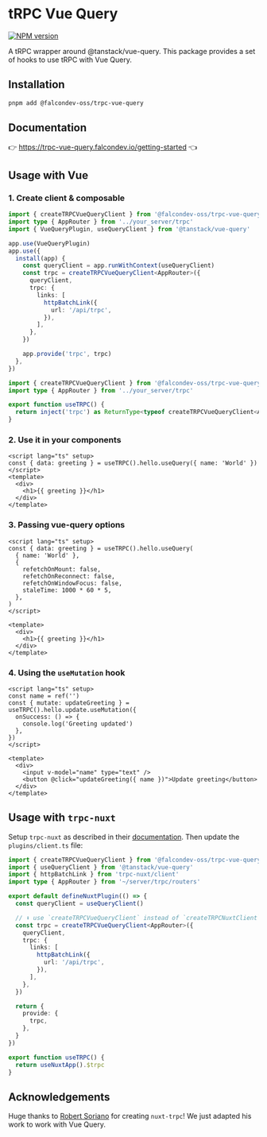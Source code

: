 # tRPC Vue Query

<a href="https://npmjs.org/package/@falcondev-oss/trpc-vue-query" title="View this project on NPM"><img src="https://img.shields.io/npm/v/@falcondev-oss/trpc-vue-query.svg" alt="NPM version" /></a>

A tRPC wrapper around @tanstack/vue-query. This package provides a set of hooks to use tRPC with Vue Query.

## Installation

```bash
pnpm add @falcondev-oss/trpc-vue-query
```

## Documentation

👉 <https://trpc-vue-query.falcondev.io/getting-started> 👈

## Usage with Vue

### 1. Create client & composable

```ts
import { createTRPCVueQueryClient } from '@falcondev-oss/trpc-vue-query'
import type { AppRouter } from '../your_server/trpc'
import { VueQueryPlugin, useQueryClient } from '@tanstack/vue-query'

app.use(VueQueryPlugin)
app.use({
  install(app) {
    const queryClient = app.runWithContext(useQueryClient)
    const trpc = createTRPCVueQueryClient<AppRouter>({
      queryClient,
      trpc: {
        links: [
          httpBatchLink({
            url: '/api/trpc',
          }),
        ],
      },
    })

    app.provide('trpc', trpc)
  },
})
```

```ts
import { createTRPCVueQueryClient } from '@falcondev-oss/trpc-vue-query'
import type { AppRouter } from '../your_server/trpc'

export function useTRPC() {
  return inject('trpc') as ReturnType<typeof createTRPCVueQueryClient<AppRouter>>
}
```

### 2. Use it in your components

```vue
<script lang="ts" setup>
const { data: greeting } = useTRPC().hello.useQuery({ name: 'World' })
</script>
<template>
  <div>
    <h1>{{ greeting }}</h1>
  </div>
</template>
```

### 3. Passing vue-query options

```vue
<script lang="ts" setup>
const { data: greeting } = useTRPC().hello.useQuery(
  { name: 'World' },
  {
    refetchOnMount: false,
    refetchOnReconnect: false,
    refetchOnWindowFocus: false,
    staleTime: 1000 * 60 * 5,
  },
)
</script>

<template>
  <div>
    <h1>{{ greeting }}</h1>
  </div>
</template>
```

### 4. Using the `useMutation` hook

```vue
<script lang="ts" setup>
const name = ref('')
const { mutate: updateGreeting } = useTRPC().hello.update.useMutation({
  onSuccess: () => {
    console.log('Greeting updated')
  },
})
</script>

<template>
  <div>
    <input v-model="name" type="text" />
    <button @click="updateGreeting({ name })">Update greeting</button>
  </div>
</template>
```

## Usage with `trpc-nuxt`

Setup `trpc-nuxt` as described in their [documentation](https://trpc-nuxt.vercel.app/get-started/usage/recommended). Then update the `plugins/client.ts` file:

```ts
import { createTRPCVueQueryClient } from '@falcondev-oss/trpc-vue-query'
import { useQueryClient } from '@tanstack/vue-query'
import { httpBatchLink } from 'trpc-nuxt/client'
import type { AppRouter } from '~/server/trpc/routers'

export default defineNuxtPlugin(() => {
  const queryClient = useQueryClient()

  // ⬇️ use `createTRPCVueQueryClient` instead of `createTRPCNuxtClient` ⬇️
  const trpc = createTRPCVueQueryClient<AppRouter>({
    queryClient,
    trpc: {
      links: [
        httpBatchLink({
          url: '/api/trpc',
        }),
      ],
    },
  })

  return {
    provide: {
      trpc,
    },
  }
})
```

```ts
export function useTRPC() {
  return useNuxtApp().$trpc
}
```

## Acknowledgements

Huge thanks to [Robert Soriano](https://github.com/wobsoriano) for creating `nuxt-trpc`! We just adapted his work to work with Vue Query.
